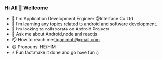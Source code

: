 ### Hi All 👋 Wellcome
- 🔭 I'm Application Development Engineer @Interface Co.Ltd
- 🌱 I’m learning any topics related to android and software development.
- 👯 I’m looking to collaborate on Android Projects
- 💬 Ask me about Android,node and reactjs
- 📫 How to reach me:tiganimoh@gmail.com
- 😄 Pronouns: HE/HIM
- ⚡ Fun fact:make it done and go have fun :)

